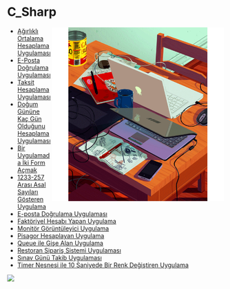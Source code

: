 <!--Height-->
<!--Italic-->
# C_Sharp
<img align='right' src='https://github.com/SelcanTaylan/C-_Sharp/blob/main/gif.gif' width='400'>

- [Ağırlıklı Ortalama Hesaplama Uygulaması](https://github.com/SelcanTaylan/C-_Sharp/tree/main/13.02.2025)
- [E-Posta Doğrulama Uygulaması](https://github.com/SelcanTaylan/C-_Sharp/tree/main/19.12.2024/%C3%B6dev1/%C3%B6dev1)
- [Taksit Hesaplama Uygulaması](https://github.com/SelcanTaylan/C-_Sharp/tree/main/19.12.2024/%C3%B6dev1/%C3%B6rnek1)
- [Doğum Gününe Kaç Gün Olduğunu Hesaplama Uygulaması](https://github.com/SelcanTaylan/C-_Sharp/tree/main/19.12.2024/%C3%B6dev1/%C3%B6rnek2)
- [Bir Uygulamada İki Form Açmak](https://github.com/SelcanTaylan/C-_Sharp/tree/main/2%20Form)
- [1233-257 Arası Asal Sayıları Gösteren Uygulama](https://github.com/SelcanTaylan/C-_Sharp/tree/main/Asal%20Say%C4%B1)
- [E-posta Doğrulama Uygulaması](https://github.com/SelcanTaylan/C-_Sharp/tree/main/E-Posta%20Do%C4%9Frulama)
- [Faktöriyel Hesabı Yapan Uygulama](https://github.com/SelcanTaylan/C-_Sharp/tree/main/Faktoriyel%20Hesaplama)
- [Monitör Görüntüleyici Uygulama](https://github.com/SelcanTaylan/C-_Sharp/tree/main/Monit%C3%B6r%20G%C3%B6r%C3%BCnt%C3%BCleyici)
- [Pisagor Hesaplayan Uygulama](https://github.com/SelcanTaylan/C-_Sharp/tree/main/Pisagor%20Hesaplama)
- [Queue ile Gişe Alan Uygulama](https://github.com/SelcanTaylan/C-_Sharp/tree/main/Queue%20%C4%B0le%20Gi%C5%9Fe)
- [Restoran Sipariş Sistemi Uygulaması](https://github.com/SelcanTaylan/C-_Sharp/tree/main/Restoran)
- [Sınav Günü Takib Uygulaması](https://github.com/SelcanTaylan/C-_Sharp/tree/main/S%C4%B1nav%20Kalan%20G%C3%BCn)
- [Timer Nesnesi ile 10 Saniyede Bir Renk Değiştiren Uygulama](https://github.com/SelcanTaylan/C-_Sharp/tree/main/Timer%20%C4%B0le%20Renk%20De%C4%9Fi%C5%9Ftirme)
<img src="https://user-images.githubusercontent.com/74038190/212284115-f47cd8ff-2ffb-4b04-b5bf-4d1c14c0247f.gif" width="1010">
<br><br>
